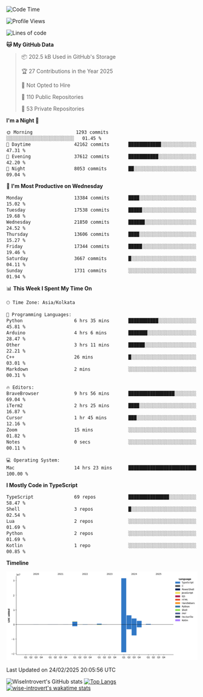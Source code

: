 <!--START_SECTION:waka-->
![Code Time](http://img.shields.io/badge/Code%20Time-2%2C229%20hrs%2050%20mins-blue)

![Profile Views](http://img.shields.io/badge/Profile%20Views-0-blue)

![Lines of code](https://img.shields.io/badge/From%20Hello%20World%20I%27ve%20Written-47.8%20million%20lines%20of%20code-blue)

**🐱 My GitHub Data** 

> 📦 202.5 kB Used in GitHub's Storage 
 > 
> 🏆 27 Contributions in the Year 2025
 > 
> 🚫 Not Opted to Hire
 > 
> 📜 110 Public Repositories 
 > 
> 🔑 53 Private Repositories 
 > 
**I'm a Night 🦉** 

```text
🌞 Morning                1293 commits        ░░░░░░░░░░░░░░░░░░░░░░░░░   01.45 % 
🌆 Daytime                42162 commits       ████████████░░░░░░░░░░░░░   47.31 % 
🌃 Evening                37612 commits       ███████████░░░░░░░░░░░░░░   42.20 % 
🌙 Night                  8053 commits        ██░░░░░░░░░░░░░░░░░░░░░░░   09.04 % 
```
📅 **I'm Most Productive on Wednesday** 

```text
Monday                   13384 commits       ████░░░░░░░░░░░░░░░░░░░░░   15.02 % 
Tuesday                  17538 commits       █████░░░░░░░░░░░░░░░░░░░░   19.68 % 
Wednesday                21850 commits       ██████░░░░░░░░░░░░░░░░░░░   24.52 % 
Thursday                 13606 commits       ████░░░░░░░░░░░░░░░░░░░░░   15.27 % 
Friday                   17344 commits       █████░░░░░░░░░░░░░░░░░░░░   19.46 % 
Saturday                 3667 commits        █░░░░░░░░░░░░░░░░░░░░░░░░   04.11 % 
Sunday                   1731 commits        ░░░░░░░░░░░░░░░░░░░░░░░░░   01.94 % 
```


📊 **This Week I Spent My Time On** 

```text
🕑︎ Time Zone: Asia/Kolkata

💬 Programming Languages: 
Python                   6 hrs 35 mins       ███████████░░░░░░░░░░░░░░   45.81 % 
Arduino                  4 hrs 6 mins        ███████░░░░░░░░░░░░░░░░░░   28.47 % 
Other                    3 hrs 11 mins       ██████░░░░░░░░░░░░░░░░░░░   22.21 % 
C++                      26 mins             █░░░░░░░░░░░░░░░░░░░░░░░░   03.01 % 
Markdown                 2 mins              ░░░░░░░░░░░░░░░░░░░░░░░░░   00.31 % 

🔥 Editors: 
BraveBrowser             9 hrs 56 mins       █████████████████░░░░░░░░   69.04 % 
iTerm2                   2 hrs 25 mins       ████░░░░░░░░░░░░░░░░░░░░░   16.87 % 
Cursor                   1 hr 45 mins        ███░░░░░░░░░░░░░░░░░░░░░░   12.16 % 
Zoom                     15 mins             ░░░░░░░░░░░░░░░░░░░░░░░░░   01.82 % 
Notes                    0 secs              ░░░░░░░░░░░░░░░░░░░░░░░░░   00.11 % 

💻 Operating System: 
Mac                      14 hrs 23 mins      █████████████████████████   100.00 % 
```

**I Mostly Code in TypeScript** 

```text
TypeScript               69 repos            ███████████████░░░░░░░░░░   58.47 % 
Shell                    3 repos             █░░░░░░░░░░░░░░░░░░░░░░░░   02.54 % 
Lua                      2 repos             ░░░░░░░░░░░░░░░░░░░░░░░░░   01.69 % 
Python                   2 repos             ░░░░░░░░░░░░░░░░░░░░░░░░░   01.69 % 
Kotlin                   1 repo              ░░░░░░░░░░░░░░░░░░░░░░░░░   00.85 % 
```



**Timeline**

![Lines of Code chart](https://raw.githubusercontent.com/wise-introvert/wise-introvert/master/assets/bar_graph.png)


 Last Updated on 24/02/2025 20:05:56 UTC
<!--END_SECTION:waka-->

![WiseIntrovert's GitHub stats](https://github-readme-stats.vercel.app/api?username=wise-introvert&count_private=true&show_icons=true)
[![Top Langs](https://github-readme-stats.vercel.app/api/top-langs/?username=wise-introvert&langs_count=10)](https://github.com/anuraghazra/github-readme-stats)
[![wise-introvert's wakatime stats](https://github-readme-stats.vercel.app/api/wakatime?username=wiseintrovert)](https://github.com/anuraghazra/github-readme-stats)
